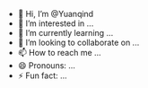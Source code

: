 - 👋 Hi, I’m @Yuanqind
- 👀 I’m interested in ...
- 🌱 I’m currently learning ...
- 💞️ I’m looking to collaborate on ...
- 📫 How to reach me ...
- 😄 Pronouns: ...
- ⚡ Fun fact: ...

<!---
Yuanqind/Yuanqind is a ✨ special ✨ repository because its `README.md` (this file) appears on your GitHub profile.
You can click the Preview link to take a look at your changes.
--->

